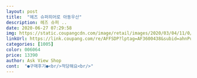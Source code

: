 ```yaml
---
layout: post 
title:  "헤즈 슈퍼히어로 아동우산" 
description: 헤즈 슈퍼 ..
date: 2020-06-27 07:29:58 
img: https://static.coupangcdn.com/image/retail/images/2020/03/04/11/0/7a893b4f-7a76-4b05-a768-aab3b75c10b8.jpg 
linkUrl: https://link.coupang.com/re/AFFSDP?lptag=AF3600438&subid=ahnPublicAsk&pageKey=1362690169&itemId=2394080239&vendorItemId=70305753214&traceid=V0-113-aa2ff571ac66e0f0 
categories: [1005] 
color: 006064 
price: 13390 
author: Ask View Shop 
cont:  "●구매후기●<br/>적당해요<br/>" 
---
```

